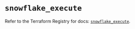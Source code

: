 # `snowflake_execute`

Refer to the Terraform Registry for docs: [`snowflake_execute`](https://registry.terraform.io/providers/snowflakedb/snowflake/2.6.0/docs/resources/execute).
